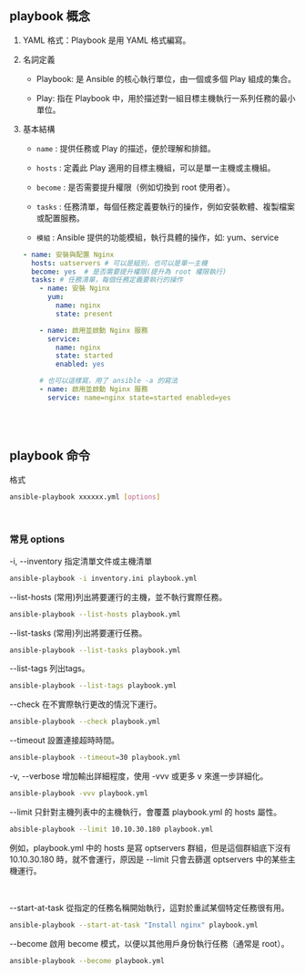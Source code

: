 ## playbook 概念

1. YAML 格式：Playbook 是用 YAML 格式編寫。

2. 名詞定義

    * Playbook: 是 Ansible 的核心執行單位，由一個或多個 Play 組成的集合。

    * Play: 指在 Playbook 中，用於描述對一組目標主機執行一系列任務的最小單位。


3. 基本結構

    * `name` : 提供任務或 Play 的描述，便於理解和排錯。

    * `hosts` : 定義此 Play 適用的目標主機組，可以是單一主機或主機組。

    * `become` : 是否需要提升權限（例如切換到 root 使用者）。

    * `tasks` : 任務清單，每個任務定義要執行的操作，例如安裝軟體、複製檔案或配置服務。

    * `模組` : Ansible 提供的功能模組，執行具體的操作，如: yum、service

    ```yaml
    - name: 安裝與配置 Nginx
      hosts: uatservers # 可以是組別，也可以是單一主機
      become: yes  # 是否需要提升權限(提升為 root 權限執行)
      tasks: # 任務清單，每個任務定義要執行的操作
        - name: 安裝 Nginx
          yum:
            name: nginx
            state: present

        - name: 啟用並啟動 Nginx 服務
          service:
            name: nginx
            state: started
            enabled: yes

        # 也可以這樣寫，用了 ansible -a 的寫法
        - name: 啟用並啟動 Nginx 服務
          service: name=nginx state=started enabled=yes
    ```

<br/>

<br/>

## playbook 命令

格式

```sh
ansible-playbook xxxxxx.yml [options]
```

<br/>

### 常見 options

-i, --inventory
指定清單文件或主機清單
```sh
ansible-playbook -i inventory.ini playbook.yml
```

--list-hosts
(常用)列出將要運行的主機，並不執行實際任務。
```sh
ansible-playbook --list-hosts playbook.yml
```

--list-tasks
(常用)列出將要運行任務。
```sh
ansible-playbook --list-tasks playbook.yml
```

--list-tags
列出tags。
```sh
ansible-playbook --list-tags playbook.yml
```


--check
在不實際執行更改的情況下運行。
```sh
ansible-playbook --check playbook.yml
```

--timeout
設置連接超時時間。
```sh
ansible-playbook --timeout=30 playbook.yml
```

-v, --verbose
增加輸出詳細程度，使用 -vvv 或更多 v 來進一步詳細化。
```sh
ansible-playbook -vvv playbook.yml
```

--limit
只針對主機列表中的主機執行，會覆蓋 playbook.yml 的 hosts 屬性。
```sh
absible-playbook --limit 10.10.30.180 playbook.yml
```

例如，playbook.yml 中的 hosts 是寫 optservers 群組，但是這個群組底下沒有 10.10.30.180 時，就不會運行，原因是 --limit 只會去篩選 optservers 中的某些主機運行。

<br/>


--start-at-task
從指定的任務名稱開始執行，這對於重試某個特定任務很有用。
```sh
ansible-playbook --start-at-task "Install nginx" playbook.yml
```

--become
啟用 become 模式，以便以其他用戶身份執行任務（通常是 root）。
```sh
ansible-playbook --become playbook.yml
```